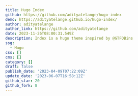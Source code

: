 ```yaml
---
title: Hugo Index
github: https://github.com/adityatelange/hugo-index
demo: https://adityatelange.github.io/hugo-index/
author: adityatelange
author_link: https://github.com/adityatelange
date: 2023-11-26T08:00:31.549Z
description: Index is a hugo theme inspired by @GTFOBins
ssg:
  - Hugo
css: []
cms: []
category: []
draft: false
publish_date: '2023-04-09T07:22:09Z'
update_date: '2023-06-07T16:58:12Z'
github_star: 20
github_fork: 8
---
```

